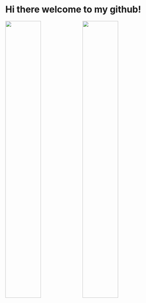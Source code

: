 # Hi there welcome to my github!
<img allign="left" width="47%" src="https://github-readme-stats.vercel.app/api?username=nyctoethos&show"/>
<img allign="left" width="47%" src="https://github-readme-stats.vercel.app/api/top-langs/?username=nyctoethos"/>


